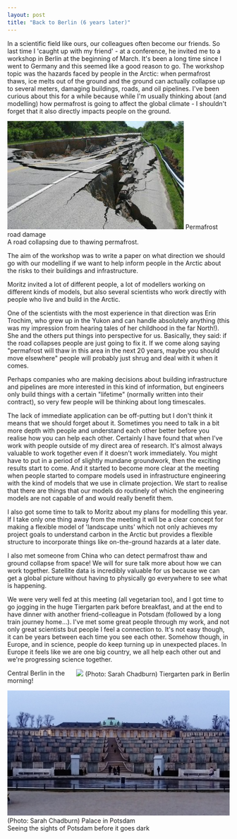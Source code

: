 ```yaml
---
layout: post
title: "Back to Berlin (6 years later)"
---
```


In a scientific field like ours, our colleagues often become our friends. So last time I 'caught up with my friend' - at a conference, he invited me to a workshop in Berlin at the beginning of March. It's been a long time since I went to Germany and this seemed like a good reason to go. The workshop topic was the hazards faced by people in the Arctic: when permafrost thaws, ice melts out of the ground and the ground can actually collapse up to several meters, damaging buildings, roads, and oil pipelines. I've been curious about this for a while because while I'm usually thinking about (and modelling) how permafrost is going to affect the global climate - I shouldn't forget that it also directly impacts people on the ground.

<div class="inline-image" style="float: right">
<img src="/images/Permafrost-road-damage.jpg"/>
<span>Permafrost road damage </span>
</div>

A road collapsing due to thawing permafrost.

The aim of the workshop was to write a paper on what direction we should go with our modelling if we want to help inform people in the Arctic about the risks to their buildings and infrastructure.

Moritz invited a lot of different people, a lot of modellers working on different kinds of models, but also several scientists who work directly with people who live and build in the Arctic.

One of the scientists with the most experience in that direction was Erin Trochim, who grew up in the Yukon and can handle absolutely anything (this was my impression from hearing tales of her childhood in the far North!). She and the others put things into perspective for us. Basically, they said: if the road collapses people are just going to fix it. If we come along saying "permafrost will thaw in this area in the next 20 years, maybe you should move elsewhere" people will probably just shrug and deal with it when it comes.

Perhaps companies who are making decisions about building infrastructure and pipelines are more interested in this kind of information, but engineers only build things with a certain "lifetime" (normally written into their contract), so very few people will be thinking about long timescales.

The lack of immediate application can be off-putting but I don't think it means that we should forget about it. Sometimes you need to talk in a bit more depth with people and understand each other better before you realise how you can help each other. Certainly I have found that when I've work with people outside of my direct area of research. It's almost always valuable to work together even if it doesn't work immediately. You might have to put in a period of slightly mundane groundwork, then the exciting results start to come. And it started to become more clear at the meeting when people started to compare models used in infrastructure engineering with the kind of models that we use in climate projection. We start to realise that there are things that our models do routinely of which the engineering models are not capable of and would really benefit them.

I also got some time to talk to Moritz about my plans for modelling this year. If I take only one thing away from the meeting it will be a clear concept for making a flexible model of 'landscape units' which not only achieves my project goals to understand carbon in the Arctic but provides a flexible structure to incorporate things like on-the-ground hazards at a later date.

I also met someone from China who can detect permafrost thaw and ground collapse from space! We will for sure talk more about how we can work together. Satellite data is incredibly valuable for us because we can get a global picture without having to physically go everywhere to see what is happening.

We were very well fed at this meeting (all vegetarian too), and I got time to go jogging in the huge Tiergarten park before breakfast, and at the end to have dinner with another friend-colleague in Potsdam (followed by a long train journey home...). I've met some great people through my work, and not only great scientists but people I feel a connection to. It's not easy though, it can be years between each time you see each other. Somehow though, in Europe, and in science, people do keep turning up in unexpected places. In Europe it feels like we are one big country, we all help each other out and we're progressing science together.

<div class="inline-image" style="float: right">
<img src="/images/tiergarten.JPG"/>
<span>(Photo: Sarah Chadburn) Tiergarten park in Berlin </span>
</div>

Central Berlin in the morning!

<div class="inline-image" style="float: right">
<img src="/images/potsdam.JPG"/>
<span>(Photo: Sarah Chadburn) Palace in Potsdam </span>
</div>

Seeing the sights of Potsdam before it goes dark
